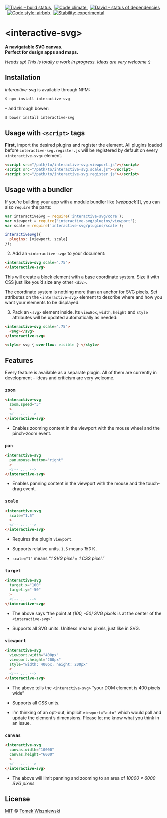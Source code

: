 [![Travis – build status
](https://img.shields.io/travis/tomekwi/interactive-svg/master.svg?style=flat-square)
](https://travis-ci.org/tomekwi/interactive-svg)
 [![Code climate
](https://img.shields.io/codeclimate/github/tomekwi/interactive-svg.svg?style=flat-square)
](https://codeclimate.com/github/tomekwi/interactive-svg)
 [![David – status of dependencies
](https://img.shields.io/david/tomekwi/interactive-svg.svg?style=flat-square)
](https://david-dm.org/tomekwi/interactive-svg)
 [![Code style: airbnb
](https://img.shields.io/badge/code%20style-airbnb-blue.svg?style=flat-square)
](https://github.com/airbnb/javascript)
 [![Stability: experimental
](https://img.shields.io/badge/stability-experimental-yellow.svg?style=flat-square)
](https://nodejs.org/api/documentation.html#documentation_stability_index)




&lt;interactive-svg&gt;
=====================

**A navigatable SVG canvas.**  
**Perfect for design apps and maps.**

*Heads up! This is totally a work in progress. Ideas are very welcome :)*




Installation
------------

*interactive-svg* is available through NPM:

```sh
$ npm install interactive-svg
```

– and through bower:

```sh
$ bower install interactive-svg
```




Usage with `<script>` tags
--------------------------

**First,** import the desired plugins and register the element. All plugins loaded before `interactive-svg.register.js` will be registered by default on every `<interactive-svg>` element.

```html
<script src="/path/to/interactive-svg.viewport.js"></script>
<script src="/path/to/interactive-svg.scale.js"></script>
<script src="/path/to/interactive-svg.register.js"></script>
```




Usage with a bundler
--------------------

If you’re building your app with a module bundler like [*webpack*][], you can also `require` the parts:

```js
var interactiveSvg = require('interactive-svg/core');
var viewport = require('interactive-svg/plugins/viewport');
var scale = require('interactive-svg/plugins/scale');

interactiveSvg({
  plugins: [viewport, scale]
});
```

[webpack]:  https://webpack.github.io


2) Add an `<interactive-svg>` to your document:

```html
<interactive-svg scale=".75">
</interactive-svg>
```

This will create a block element with a base coordinate system. Size it with CSS just like you’d size any other `<div>`.

The coordinate system is nothing more than an anchor for SVG pixels. Set attributes on the `<interactive-svg>` element to describe where and how you want your elements to be displayed.


3) Pack an `<svg>` element inside. Its `viewBox`, `width`, `height` and `style` attributes will be updated automatically as needed:

```html
<interactive-svg scale=".75">
  <svg></svg>
</interactive-svg>

<style> svg { overflow: visible } </style>
```




Features
--------

Every feature is available as a separate plugin. All of them are currently in development – ideas and criticism are very welcome.


### `zoom`

```html
<interactive-svg
  zoom.speed="3"
  >
  <!-- ... -->
</interactive-svg>
```

- Enables zooming content in the viewport with the mouse wheel and the pinch-zoom event.


### `pan`

```html
<interactive-svg
  pan.mouse-button="right"
  >
  <!-- ... -->
</interactive-svg>
```

- Enables panning content in the viewport with the mouse and the touch-drag event.


### `scale`

```html
<interactive-svg
  scale="1.5"
  >
  <!-- ... -->
</interactive-svg>
```

- Requires the plugin `viewport`.

- Supports relative units. `1.5` means *150%*.

- `scale="1"` means “*1 SVG pixel* = *1 CSS pixel*.”


### `target`

```html
<interactive-svg
  target.x="100"
  target.y="-50"
  >
  <!-- ... -->
</interactive-svg>
```

- The above says “the point at *(100, -50) SVG pixels* is at the center of the `<interactive-svg>`”

- Supports all SVG units. Unitless means pixels, just like in SVG.


### `viewport`

```html
<interactive-svg
  viewport.width="400px"
  viewport.height="200px"
  style="width: 400px; height: 200px"
  >
  <!-- ... -->
</interactive-svg>
```

- The above tells the `<interactive-svg>` “your DOM element is 400 pixels wide”

- Supports all CSS units.

- I’m thinking of an opt-out, implicit `viewport="auto"` which would poll and update the element’s dimensions. Please let me know what you think in an issue.


### `canvas`

```html
<interactive-svg
  canvas.width="10000"
  canvas.height="6000"
  >
  <!-- ... -->
</interactive-svg>
```

- The above will limit panning and zooming to an area of *10000 × 6000 SVG pixels*




License
-------

[MIT][] © [Tomek Wiszniewski][]

[MIT]: ./License.md
[Tomek Wiszniewski]: https://github.com/tomekwi
